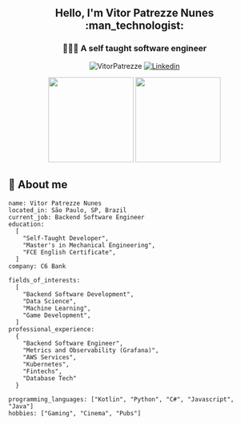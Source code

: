 <h2 align="center">Hello, I'm Vitor Patrezze Nunes :man_technologist:</h1>

<h3 align="center">👨🏽‍💻 A self taught software engineer</h3>

<p align="center">
  <img src="https://komarev.com/ghpvc/?username=VitorPatrezze&color=green" alt="VitorPatrezze" />
  <a href="https://www.linkedin.com/in/vitor-patrezze-nunes-3ab15b189/">
    <img src="https://img.shields.io/badge/-Linkedin-0077B5?style=flat-square&logo=Linkedin&logoColor=white" alt="Linkedin" />
  </a>
</p>

<div align="center">
  <img height="170em" src="https://github-readme-stats.vercel.app/api/top-langs/?username=VitorPatrezze&layout=compact&langs_count=16&count_private=true&theme=dracula" />
  <img height="170em" src="https://github-readme-stats.vercel.app/api?username=VitorPatrezze&show_icons=true&count_private=true&theme=dracula&include_all_commits=true" />
</div>

<h2>📜 About me </h2>

```
name: Vitor Patrezze Nunes
located_in: São Paulo, SP, Brazil
current_job: Backend Software Engineer
education:
  [
    "Self-Taught Developer",
    "Master's in Mechanical Engineering",
    "FCE English Certificate",
  ]
company: C6 Bank

fields_of_interests:
  [
    "Backend Software Development",
    "Data Science",
    "Machine Learning",
    "Game Development",
  ]
professional_experience:
  {
    "Backend Software Engineer",
    "Metrics and Observability (Grafana)",
    "AWS Services",
    "Kubernetes",
    "Fintechs",
    "Database Tech"
  }

programming_languages: ["Kotlin", "Python", "C#", "Javascript", "Java"]
hobbies: ["Gaming", "Cinema", "Pubs"]
```
